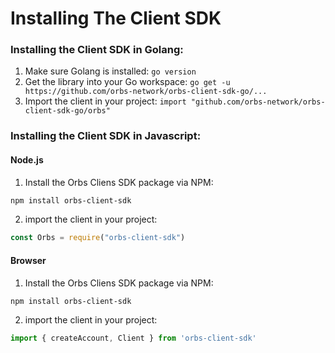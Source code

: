 # Installing The Client SDK

### Installing the Client SDK in Golang:

1. Make sure Golang is installed: `go version`
2. Get the library into your Go workspace: `go get -u https://github.com/orbs-network/orbs-client-sdk-go/...`
3. Import the client in your project: `import "github.com/orbs-network/orbs-client-sdk-go/orbs"`

### Installing the Client SDK in Javascript:

#### Node.js

1. Install the Orbs Cliens SDK package via NPM:

```bash
npm install orbs-client-sdk
```

2. import the client in your project:

```javascript
const Orbs = require("orbs-client-sdk")
```

#### Browser

1. Install the Orbs Cliens SDK package via NPM:

```bash
npm install orbs-client-sdk
```

2. import the client in your project:

```javascript
import { createAccount, Client } from 'orbs-client-sdk'
```


